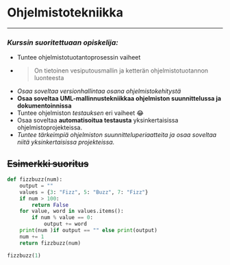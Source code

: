 # Ohjelmistotekniikka
---
### *Kurssin suoritettuaan opiskelija:*

- Tuntee ohjelmistotuotantoprosessin vaiheet
- >On tietoinen vesiputousmallin ja ketterän ohjelmistotuotannon luonteesta
- _Osaa soveltaa versionhallintaa osana ohjelmistokehitystä_
- **Osaa soveltaa UML-mallinnustekniikkaa ohjelmiston suunnittelussa ja dokumentoinnissa**
- Tuntee ohjelmiston *testauksen* eri vaiheet :joy:
- Osaa soveltaa **automatisoitua testausta** yksinkertaisissa ohjelmistoprojekteissa. 
- *Tuntee tärkeimpiä ohjelmiston suunnitteluperiaatteita ja osaa soveltaa niitä yksinkertaisissa projekteissa.*

## ~~Esimerkki suoritus~~

```python
def fizzbuzz(num):
    output = ""
    values = {3: "Fizz", 5: "Buzz", 7: "Fizz"}
    if num > 100:
        return False
    for value, word in values.items():
        if num % value == 0:
            output += word
    print(num )if output == "" else print(output)
    num += 1
    return fizzbuzz(num)

fizzbuzz(1)
```